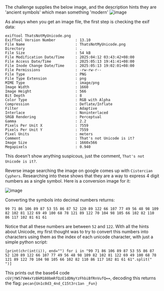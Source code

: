 The challenge supplies the below image, and the description hints they are 'ancient symbols' which mean something 'modern'
![image](https://github.com/user-attachments/assets/bbc4fea8-b49d-4ab3-aee8-ddb6ce940cee)

As always when you get an image file, the first step is checking the exif data:
```
exiftool ThatsNotMyUnicode.png
ExifTool Version Number         : 13.10
File Name                       : ThatsNotMyUnicode.png
Directory                       : .
File Size                       : 54 kB
File Modification Date/Time     : 2025:04:12 03:43:42+08:00
File Access Date/Time           : 2025:05:13 19:41:41+08:00
File Inode Change Date/Time     : 2025:05:13 19:02:01+08:00
File Permissions                : -rw-rw-r--
File Type                       : PNG
File Type Extension             : png
MIME Type                       : image/png
Image Width                     : 1660
Image Height                    : 566
Bit Depth                       : 8
Color Type                      : RGB with Alpha
Compression                     : Deflate/Inflate
Filter                          : Adaptive
Interlace                       : Noninterlaced
SRGB Rendering                  : Perceptual
Gamma                           : 2.2
Pixels Per Unit X               : 7559
Pixels Per Unit Y               : 7559
Pixel Units                     : meters
Comment                         : That's not Unicode is it?
Image Size                      : 1660x566
Megapixels                      : 0.940
```

This doesn't show anything suspicous, just the comment, `That's not Unicode is it?`.

Reverse image searching the image on google comes up with `Cistercian Cyphers`. Researching into these shows that they are a way to express 4 digit numbers as a single symbol. Here is a conversion image for it:

![image](https://github.com/user-attachments/assets/fed45cfa-ec4b-417e-9ef8-6f3764df8a67)

Converting the symbols into decimal numbers returns:
```
99 71 86 106 89 87 53 55 86 87 52 120 89 122 66 107 77 49 56 48 98 109 82 102 81 122 69 49 100 68 78 121 89 122 70 104 98 105 66 102 82 110 86 117 102 81 61 61
```

Notice that all these numbers are between `52` and `122`. With all the hints about Unicode, my first thought was to try to convert this numbers into characters using them as the index of each unicode character, with just a simple python script:
```
[print(chr(int(i)), end="") for i in "99 71 86 106 89 87 53 55 86 87 52 120 89 122 66 107 77 49 56 48 98 109 82 102 81 122 69 49 100 68 78 121 89 122 70 104 98 105 66 102 82 110 86 117 102 81 61 61".split(" ")]
```

This prints out the base64 code `cGVjYW57VW4xYzBkM180bmRfQzE1dDNyYzFhbiBfRnVufQ==`, decoding this returns the flag: `pecan{Un1c0d3_4nd_C15t3rc1an _Fun}`
